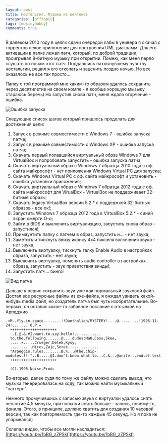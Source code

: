 ```yaml
---
layout: post
title: Ностальгия. Музыка из кейгенов
categories: [offtopic]
tags: [music,hobby]
comments: true
---
```


В далеком 2010 году в целях сдачи очередой лабы в универа я скачал с торрентов некое приложение для построения UML диаграмм. Для его активации в папке лежал патч, который, по доброй традиции, проигрывал 8-битную музыку при открытии. Помню, как меня перло слушать по ночам этот патч.
Поддавшись нахлынувшему чувству ностальгии, решил я его откопать и заценить поздно ночью. Но все оказалось не все так просто...

Папку с той программой мне каким-то образом удалось сохранить через десятилетие на своем компе - я вообще хорошую мызыку стараюсь беречь)
Но запустив снова патч, меня ждало огорчение - ошибка.

![Ошибка запуска]({{site.baseurl}}/assets/images/ea-patch/ea-patch-error.png)

Следующие список шагов который пришлось проделать для достижения цели:
1. Запуск в режиме совместимости с Windows 7 - ошибка запуска патча;
2. Запуск в режиме совместимости с Windows XP - ошибка запуска патча;
3. Скачать первый попавшийся виртуальный образ Windows 7 для VirtualBox и попробовать запустить - ошибка запуска патча;
4. Скачать виртуальный образ с Windows 7 образца 2010 года с оф. сайта майкрософт - нет приложения Windows Virtual PC для запуска;
5. Скачать Windows Virtual PC с оф. сайта майкрософт и установить - ошибка установки приложения;
6. Скачать виртуальный образ с Windows 7 образца 2012 года с оф. сайта майкрософт для VirualBox - VirtualBox не поддерживает 32-битные образы;
1. Скачать legacy VirtualBox версии 5.2.* c поддержкой 32-битных образов - все ок!;
2. Запустить Windows 7 образца 2012 года в VirtualBox 5.2.* - синий экран смерти О-о;
3. Зайти в BIOS и выключить виртуализцию, запустить снова образ - запустился!;
4. Примаунтить папку с патчем в образ, запустить и... - нет звука;
5. Заметить и тискнуть внизу иконку 4х4 пикселя включения звука - нет звука;
6. Выключить виртуалку, тискнуть галку Enable Audio в настройках образа, запустить - нет звука;
7. Выключить виртуалку, поменять audio controller в настройках образа, запустить - звук приветствия винды!;
8. Запустить патч... бинго!

![Вид патча]({{site.baseurl}}/assets/images/ea-patch/ea-patch.png)

Дальше я решил сохранить звук уже как нормальный звуковой файл. Достал все ресурсные файлы из exe-файла, я ожидал увидеть какой-нибудь media файл, но  создатель патча был чуть изобретательнее. Во-первых, он оставил какое-то забавное послание с отсылкой на Арпеджио
```
.<M..fly.in.space........!!Danthalian/MYSTERY!....@.........!1995-11-24!........0.P.=
  +++++++++++++++++++++
  ..I.@.&.#I.want.to.say.hello!............
  to.the.following.......@....dudes:Ma0,Cosa,Skee,
  .....+.....Crueger,Delek,Kysy,
  ..........Hires,Zajc,Serek..............
  "Arpeggio.rules........B.%...@the.chip-modules.!!!"..B.....@I.don't.know.what.to...C.&...@write...end.of.text...........
  +++++++++++++++++++++

  (C).1995.Noise.Prods
```
Во-вторых, далее судя по тому же файлу можно сделать вывод, что музыка генерировалась на ходу, так можно найти музыкальный "паттерн".

Немного промучившись с записью звука с виртуалки удалось снять неплохие 4,5 минуты, при попытки снять больше - запись, почему-то, фонила. Этого, в принципе, должно хватить для создания 10 часовой версии, так как повторяемость где-то каждые 45 секунд. Но я пока не упарывался)

Склепал видео, чтобы все могли насладиться: [https://youtu.be/1bBG_zZPSkI](https://youtu.be/1bBG_zZPSkI)
